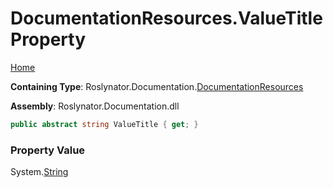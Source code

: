 <a name="_top"></a>

# DocumentationResources\.ValueTitle Property

[Home](../../../../README.md#_top)

**Containing Type**: Roslynator\.Documentation\.[DocumentationResources](../README.md#_top)

**Assembly**: Roslynator\.Documentation\.dll

```csharp
public abstract string ValueTitle { get; }
```

### Property Value

System\.[String](https://docs.microsoft.com/en-us/dotnet/api/system.string)

